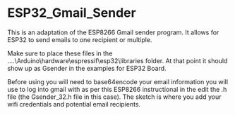 # ESP32_Gmail_Sender
This is an adaptation of the ESP8266 Gmail sender program. It allows for ESP32 to send emails to one recipient or multiple. 

Make sure to place these files in the ....\Arduino\hardware\espressif\esp32\libraries folder. At that point it should show up as Gsender in the examples for ESP32 Board.

Before using you will need to base64encode your email information you will use to log into gmail with as per this ESP8266 instructional in the edit the .h file (the Gsender_32.h file in this case). The sketch is where you add your wifi credentials and potential email recipients.
